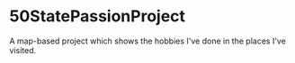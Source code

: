 # 50StatePassionProject
A map-based project which shows the hobbies I've done in the places I've visited. 
